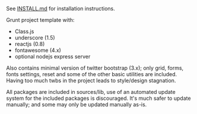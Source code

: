 See [INSTALL.md](INSTALL.md) for installation instructions.

Grunt project template with:

 - Class.js
 - underscore (1.5)
 - reactjs (0.8)
 - fontawesome (4.x)
 - optional nodejs express server

Also contains minimal version of twitter bootstrap (3.x); only grid, forms,
fonts settings, reset and some of the other basic utilities are included.
Having too much twbs in the project leads to style/design stagnation.

All packages are included in sources/lib, use of an automated update system for
the included packages is discouraged. It's much safer to update manually; and
some may only be updated manually as-is.
